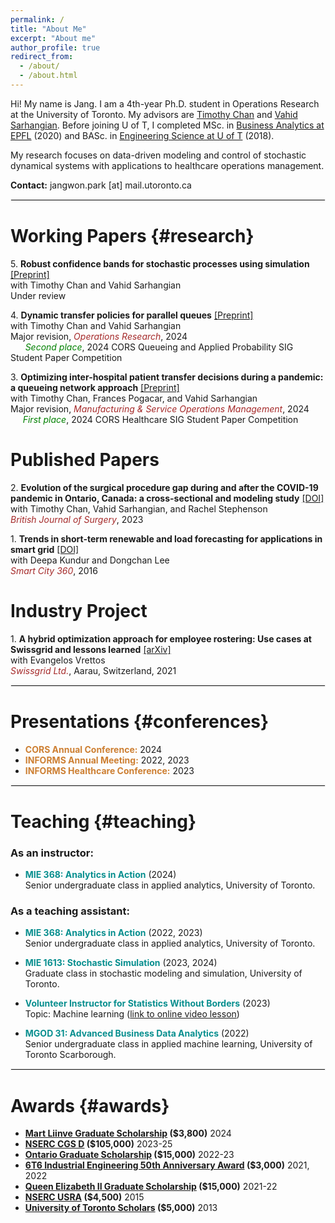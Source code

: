 ```yaml
---
permalink: /
title: "About Me"
excerpt: "About me"
author_profile: true
redirect_from:
  - /about/
  - /about.html
---
```


Hi! My name is Jang. I am a 4th-year Ph.D. student in Operations Research at the University of Toronto. My advisors are [Timothy Chan](https://chan.mie.utoronto.ca/) and [Vahid Sarhangian](https://sarhangian.mie.utoronto.ca/). Before joining U of T, I completed MSc. in [Business Analytics at EPFL](https://www.epfl.ch/education/master/programs/management-technology-and-entrepreneurship/) (2020) and BASc. in [Engineering Science at U of T](https://discover.engineering.utoronto.ca/programs/engineering-programs/engineering-science/) (2018).

My research focuses on data-driven modeling and control of stochastic dynamical systems with applications to healthcare operations management.

**Contact:** jangwon.park [at] mail.utoronto.ca

<hr style="border-width: 1px; border-color: #EEEEEE; border-style: solid;">

<!-- # Research {#research} -->

# Working Papers {#research}

5\. **Robust confidence bands for stochastic processes using simulation** [[Preprint]](https://arxiv.org/abs/2408.13183)\
with Timothy Chan and Vahid Sarhangian\
Under review

4\. **Dynamic transfer policies for parallel queues** [[Preprint]](https://arxiv.org/abs/2404.00543)\
with Timothy Chan and Vahid Sarhangian\
Major revision, <span style="color:brown">_Operations Research_</span>, 2024 \
&nbsp;&nbsp;&nbsp;&nbsp;&nbsp; <span style="color:green">_Second place_</span>, 2024 CORS Queueing and Applied Probability SIG Student Paper Competition

3\. **Optimizing inter-hospital patient transfer decisions during a pandemic: a queueing network approach** [[Preprint]](https://papers.ssrn.com/sol3/papers.cfm?abstract_id=3975839)\
with Timothy Chan, Frances Pogacar, and Vahid Sarhangian\
Major revision, <span style="color:brown">_Manufacturing & Service Operations Management_</span>, 2024\
&nbsp;&nbsp;&nbsp;&nbsp;&nbsp;<span style="color:green">_First place_</span>, 2024 CORS Healthcare SIG Student Paper Competition

# Published Papers

2\. **Evolution of the surgical procedure gap during and after the COVID-19 pandemic in Ontario, Canada: a cross-sectional and modeling study** [[DOI]](https://doi.org/10.1093/bjs/znad289)\
with Timothy Chan, Vahid Sarhangian, and Rachel Stephenson\
 <span style="color:brown">_British Journal of Surgery_</span>, 2023

1\. **Trends in short-term renewable and load forecasting for applications in smart grid** [[DOI]](https://link.springer.com/chapter/10.1007/978-3-319-33681-7_24)\
with Deepa Kundur and Dongchan Lee\
 <span style="color:brown">_Smart City 360_</span>, 2016

# Industry Project

1\. **A hybrid optimization approach for employee rostering: Use cases at Swissgrid and lessons learned** [[arXiv]](https://arxiv.org/abs/2111.10845) \
 with Evangelos Vrettos \
 <span style="color:brown">_Swissgrid Ltd._</span>, Aarau, Switzerland, 2021

<hr style="border-width: 1px; border-color: #EEEEEE; border-style: solid;">

# Presentations {#conferences}

- <span style="color:#CD7F32">**CORS Annual Conference:**</span> 2024
- <span style="color:#CD7F32">**INFORMS Annual Meeting:**</span> 2022, 2023
- <span style="color:#CD7F32">**INFORMS Healthcare Conference:**</span> 2023

<hr style="border-width: 1px; border-color: #EEEEEE; border-style: solid;">

# Teaching {#teaching}

### As an instructor:

- <span style="color:#088F8F">**MIE 368: Analytics in Action**</span> (2024) \
   Senior undergraduate class in applied analytics, University of Toronto.

### As a teaching assistant:

- <span style="color:#088F8F">**MIE 368: Analytics in Action**</span> (2022, 2023) \
   Senior undergraduate class in applied analytics, University of Toronto.

- <span style="color:#088F8F">**MIE 1613: Stochastic Simulation**</span> (2023, 2024) \
   Graduate class in stochastic modeling and simulation, University of Toronto.

- <span style="color:#088F8F">**Volunteer Instructor for Statistics Without Borders**</span> (2023) \
   Topic: Machine learning ([link to online video lesson](https://youtu.be/ks2dPgtqq5M))

- <span style="color:#088F8F">**MGOD 31: Advanced Business Data Analytics**</span> (2022) \
   Senior undergraduate class in applied machine learning, University of Toronto Scarborough.

<hr style="border-width: 1px; border-color: #EEEEEE; border-style: solid;">

# Awards {#awards}

- **[Mart Liinve Graduate Scholarship](https://www.mie.utoronto.ca/programs/graduate/scholarships-funding/) ($3,800)** 2024
- **[NSERC CGS D](https://www.nserc-crsng.gc.ca/students-etudiants/pg-cs/cgsd-bescd_eng.asp) ($105,000)** 2023-25
- **[Ontario Graduate Scholarship](https://osap.gov.on.ca/OSAPPortal/en/A-ZListofAid/PRDR019245.html) ($15,000)** 2022-23
- **[6T6 Industrial Engineering 50th Anniversary Award](https://che.utoronto.ca/education/healthcare-engineering-scholarships/) ($3,000)** 2021, 2022
- **[Queen Elizabeth II Graduate Scholarship](https://osap.gov.on.ca/OSAPPortal/en/A-ZListofAid/PRDR019236.html) ($15,000)** 2021-22
- **[NSERC USRA](https://www.nserc-crsng.gc.ca/students-etudiants/ug-pc/usra-brpc_eng.asp) ($4,500)** 2015
- **[University of Toronto Scholars](https://future.utoronto.ca/finances/awards/university-of-toronto-scholars-program/) ($5,000)** 2013

<!-- <hr style="border-width: 1px; border-color: #EEEEEE; border-style: solid;">

# Professional Experience {#experience}

- **Swissgrid Ltd.**\
   Project: "A hybrid optimization approach for employee rostering: Use cases at Swissgrid and lessons learned" [[arXiv]](https://arxiv.org/abs/2111.10845) -->
